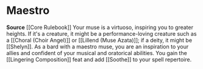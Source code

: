 ﻿---
id: '2'
name: Maestro
rarity: Common
source: '[[DATABASE/source/Core Rulebook|Core Rulebook]]'
trait: null
type: Bard Muse

---
# Maestro

**Source** [[Core Rulebook]] 
Your muse is a virtuoso, inspiring you to greater heights. If it's a creature, it might be a performance-loving creature such as a [[Choral (Choir Angel)]] or [[Lillend (Muse Azata)]]; if a deity, it might be [[Shelyn]]. As a bard with a maestro muse, you are an inspiration to your allies and confident of your musical and oratorical abilities. You gain the [[Lingering Composition]] feat and add [[Soothe]] to your spell repertoire.